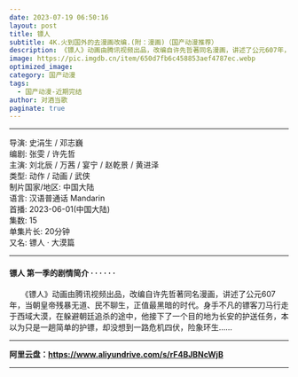 ```yaml
---
date: 2023-07-19 06:50:16
layout: post
title: 镖人
subtitle: 4K.火到国外的去漫画改编.(附：漫画)（国产动漫推荐）
description: 《镖人》动画由腾讯视频出品，改编自许先哲著同名漫画，讲述了公元607年，当朝皇帝残暴无道、民不聊生，正值最黑暗的时代。身手不凡的镖客刀马行走于西域大漠...
image: https://pic.imgdb.cn/item/650d7fb6c458853aef4787ec.webp
optimized_image: 
category: 国产动漫
tags:
  - 国产动漫-近期完结
author: 对酒当歌
paginate: true
---
```


---

导演: 史涓生 / 邓志巍  
编剧: 张雯 / 许先哲  
主演: 刘北辰 / 万茜 / 宴宁 / 赵乾景 / 黄进泽  
类型: 动作 / 动画 / 武侠  
制片国家/地区: 中国大陆  
语言: 汉语普通话 Mandarin  
首播: 2023-06-01(中国大陆)  
集数: 15  
单集片长: 20分钟  
又名: 镖人 · 大漠篇  

---

#### 镖人 第一季的剧情简介 · · · · · ·

　　《镖人》动画由腾讯视频出品，改编自许先哲著同名漫画，讲述了公元607年，当朝皇帝残暴无道、民不聊生，正值最黑暗的时代。身手不凡的镖客刀马行走于西域大漠，在躲避朝廷追杀的途中，他接下了一个目的地为长安的护送任务，本以为只是一趟简单的护镖，却没想到一路危机四伏，险象环生……

---

**阿里云盘：<https://www.aliyundrive.com/s/rF4BJBNcWjB>**

---
